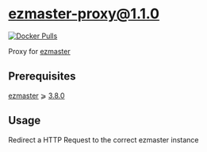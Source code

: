 # ezmaster-proxy@1.1.0

[![Docker Pulls](https://img.shields.io/docker/pulls/inistcnrs/ezmaster-proxy.1.1.0)](https://registry.hub.docker.com/u/inistcnrs/ezmaster-proxy/)

Proxy for [ezmaster](https://github.com/Inist-CNRS/ezmaster)

## Prerequisites 

[ezmaster](https://github.com/Inist-CNRS/ezmaster) ⩾ [3.8.0](https://github.com/Inist-CNRS/ezmaster#ezmaster-380)

## Usage

Redirect a HTTP Request to the correct ezmaster instance




